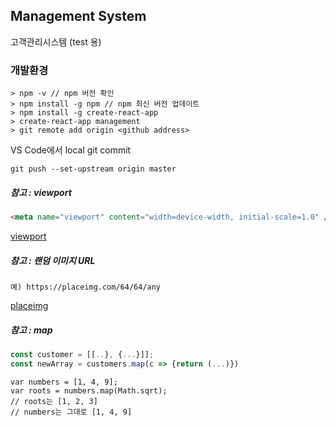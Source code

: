 ## Management System

고객관리시스템 (test 용)

### 개발환경

```
> npm -v // npm 버전 확인
> npm install -g npm // npm 최신 버전 업데이트
> npm install -g create-react-app
> create-react-app management
> git remote add origin <github address>
```

VS Code에서 local git commit

```
git push --set-upstream origin master
```

##### 참고 : viewport

```html
<meta name="viewport" content="width=device-width, initial-scale=1.0" />
```

[viewport](http://bitly.kr/XNFAVz2)

##### 참고 : 랜덤 이미지 URL

```html,
예) https://placeimg.com/64/64/any
```

[placeimg](https://placeimg.com)

##### 참고 : map

```javascript
const customer = [[..}, {...}]];
const newArray = customers.map(c => {return (...)})
```

```
var numbers = [1, 4, 9];
var roots = numbers.map(Math.sqrt);
// roots는 [1, 2, 3]
// numbers는 그대로 [1, 4, 9]
```
